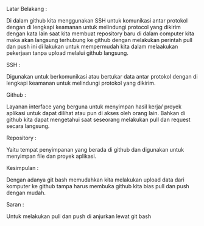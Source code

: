Latar Belakang :

Di dalam github kita menggunakan SSH untuk komunikasi antar protokol dengan di lengkapi keamanan untuk melindungi protocol yang dikirim dengan kata lain saat kita membuat repository baru di dalam computer kita maka akan langsung terhubung ke github dengan melakukan perintah pull dan push ini di lakukan untuk mempermudah kita dalam melaakukan pekerjaan tanpa upload melalui github langsung.

SSH :

Digunakan untuk berkomunikasi atau bertukar data antar protokol dengan di lengkapi keamanan untuk melindungi protokol yang dikirim.

Github :

Layanan interface yang berguna untuk menyimpan hasil kerja/ proyek aplikasi untuk dapat dilihat atau pun di akses oleh orang lain. Bahkan di github kita dapat mengetahui saat seseorang melakukan pull dan request secara langsung.

Repository :

Yaitu tempat penyimpanan yang berada di github dan digunakan untuk menyimpan file dan proyek aplikasi.

Kesimpulan :

Dengan adanya git bash memudahkan kita melakukan upload data dari komputer ke github tampa harus membuka github kita bias pull dan push dengan mudah.

Saran :

Untuk melakukan pull dan push di anjurkan lewat git bash
